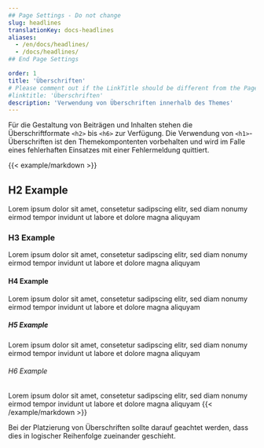 ```yaml
---
## Page Settings - Do not change
slug: headlines
translationKey: docs-headlines
aliases:
  - /en/docs/headlines/
  - /docs/headlines/
## End Page Settings

order: 1
title: 'Überschriften'
# Please comment out if the LinkTitle should be different from the Page `title`.
#linktitle: 'Überschriften'
description: 'Verwendung von Überschriften innerhalb des Themes'
---
```

Für die Gestaltung von Beiträgen und Inhalten stehen die Überschriftformate `<h2>` bis `<h6>` zur Verfügung. Die Verwendung von `<h1>`-Überschriften ist den Themekompontenten vorbehalten und wird im Falle eines fehlerhaften Einsatzes mit einer Fehlermeldung quittiert.

{{< example/markdown >}}
## H2 Example
Lorem ipsum dolor sit amet, consetetur sadipscing elitr, sed diam nonumy eirmod tempor invidunt ut labore et dolore magna aliquyam
### H3 Example
Lorem ipsum dolor sit amet, consetetur sadipscing elitr, sed diam nonumy eirmod tempor invidunt ut labore et dolore magna aliquyam
#### H4 Example
Lorem ipsum dolor sit amet, consetetur sadipscing elitr, sed diam nonumy eirmod tempor invidunt ut labore et dolore magna aliquyam
##### H5 Example
Lorem ipsum dolor sit amet, consetetur sadipscing elitr, sed diam nonumy eirmod tempor invidunt ut labore et dolore magna aliquyam
###### H6 Example
Lorem ipsum dolor sit amet, consetetur sadipscing elitr, sed diam nonumy eirmod tempor invidunt ut labore et dolore magna aliquyam
{{< /example/markdown >}}

Bei der Platzierung von Überschriften sollte darauf geachtet werden, dass dies in logischer Reihenfolge zueinander geschieht.